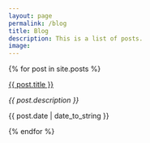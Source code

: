 ```yaml
---
layout: page
permalink: /blog
title: Blog
description: This is a list of posts.
image: 
---
```

{% for post in site.posts %}
  <div class="blog-item">
    <a class="post-link" href="{{ post.url | prepend: site.baseurl | prepend: site.url }}">{{ post.title }}</a>
    <p class="meta"><i>{{ post.description }}</i></p>
    <p class="meta">{{ post.date | date_to_string }}</p>
  </div>
{% endfor %}